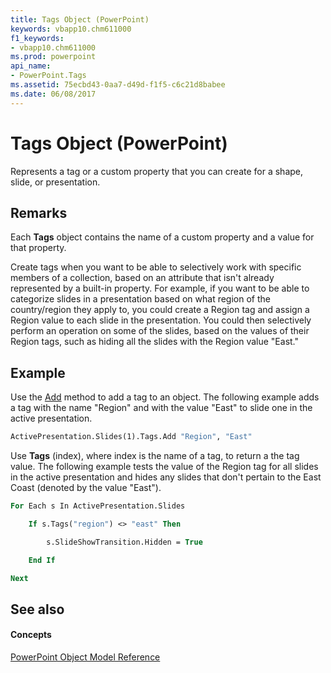 ```yaml
---
title: Tags Object (PowerPoint)
keywords: vbapp10.chm611000
f1_keywords:
- vbapp10.chm611000
ms.prod: powerpoint
api_name:
- PowerPoint.Tags
ms.assetid: 75ecbd43-0aa7-d49d-f1f5-c6c21d8babee
ms.date: 06/08/2017
---
```



# Tags Object (PowerPoint)

Represents a tag or a custom property that you can create for a shape, slide, or presentation. 


## Remarks

Each **Tags** object contains the name of a custom property and a value for that property.

Create tags when you want to be able to selectively work with specific members of a collection, based on an attribute that isn't already represented by a built-in property. For example, if you want to be able to categorize slides in a presentation based on what region of the country/region they apply to, you could create a Region tag and assign a Region value to each slide in the presentation. You could then selectively perform an operation on some of the slides, based on the values of their Region tags, such as hiding all the slides with the Region value "East."


## Example

Use the [Add](tags-add-method-powerpoint.md) method to add a tag to an object. The following example adds a tag with the name "Region" and with the value "East" to slide one in the active presentation.


```vb
ActivePresentation.Slides(1).Tags.Add "Region", "East"
```

Use **Tags** (index), where index is the name of a tag, to return a the tag value. The following example tests the value of the Region tag for all slides in the active presentation and hides any slides that don't pertain to the East Coast (denoted by the value "East").




```vb
For Each s In ActivePresentation.Slides

    If s.Tags("region") <> "east" Then

        s.SlideShowTransition.Hidden = True

    End If

Next
```


## See also


#### Concepts


[PowerPoint Object Model Reference](object-model-powerpoint-vba-reference.md)

